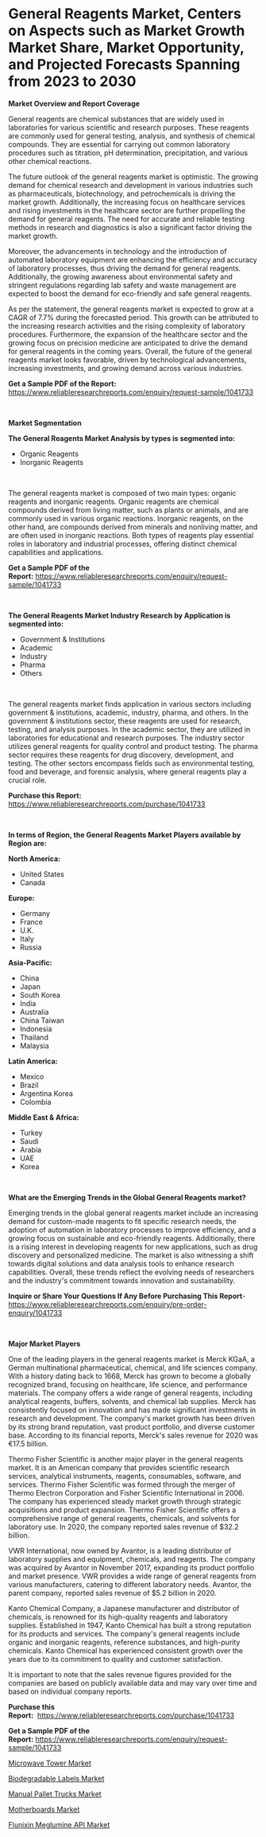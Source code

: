 <p><h1>General Reagents Market, Centers on Aspects such as Market Growth Market Share, Market Opportunity, and Projected Forecasts Spanning from 2023 to 2030</h1></p><p><strong>Market Overview and Report Coverage</strong></p>
<p><p>General reagents are chemical substances that are widely used in laboratories for various scientific and research purposes. These reagents are commonly used for general testing, analysis, and synthesis of chemical compounds. They are essential for carrying out common laboratory procedures such as titration, pH determination, precipitation, and various other chemical reactions.</p><p>The future outlook of the general reagents market is optimistic. The growing demand for chemical research and development in various industries such as pharmaceuticals, biotechnology, and petrochemicals is driving the market growth. Additionally, the increasing focus on healthcare services and rising investments in the healthcare sector are further propelling the demand for general reagents. The need for accurate and reliable testing methods in research and diagnostics is also a significant factor driving the market growth.</p><p>Moreover, the advancements in technology and the introduction of automated laboratory equipment are enhancing the efficiency and accuracy of laboratory processes, thus driving the demand for general reagents. Additionally, the growing awareness about environmental safety and stringent regulations regarding lab safety and waste management are expected to boost the demand for eco-friendly and safe general reagents.</p><p>As per the statement, the general reagents market is expected to grow at a CAGR of 7.7% during the forecasted period. This growth can be attributed to the increasing research activities and the rising complexity of laboratory procedures. Furthermore, the expansion of the healthcare sector and the growing focus on precision medicine are anticipated to drive the demand for general reagents in the coming years. Overall, the future of the general reagents market looks favorable, driven by technological advancements, increasing investments, and growing demand across various industries.</p></p>
<p><strong>Get a Sample PDF of the Report:</strong> <a href="https://www.reliableresearchreports.com/enquiry/request-sample/1041733">https://www.reliableresearchreports.com/enquiry/request-sample/1041733</a></p>
<p>&nbsp;</p>
<p><strong>Market Segmentation</strong></p>
<p><strong>The General Reagents Market Analysis by types is segmented into:</strong></p>
<p><ul><li>Organic Reagents</li><li>Inorganic Reagents</li></ul></p>
<p>&nbsp;</p>
<p><p>The general reagents market is composed of two main types: organic reagents and inorganic reagents. Organic reagents are chemical compounds derived from living matter, such as plants or animals, and are commonly used in various organic reactions. Inorganic reagents, on the other hand, are compounds derived from minerals and nonliving matter, and are often used in inorganic reactions. Both types of reagents play essential roles in laboratory and industrial processes, offering distinct chemical capabilities and applications.</p></p>
<p><strong>Get a Sample PDF of the Report:</strong>&nbsp;<a href="https://www.reliableresearchreports.com/enquiry/request-sample/1041733">https://www.reliableresearchreports.com/enquiry/request-sample/1041733</a></p>
<p>&nbsp;</p>
<p><strong>The General Reagents Market Industry Research by Application is segmented into:</strong></p>
<p><ul><li>Government & Institutions</li><li>Academic</li><li>Industry</li><li>Pharma</li><li>Others</li></ul></p>
<p>&nbsp;</p>
<p><p>The general reagents market finds application in various sectors including government & institutions, academic, industry, pharma, and others. In the government & institutions sector, these reagents are used for research, testing, and analysis purposes. In the academic sector, they are utilized in laboratories for educational and research purposes. The industry sector utilizes general reagents for quality control and product testing. The pharma sector requires these reagents for drug discovery, development, and testing. The other sectors encompass fields such as environmental testing, food and beverage, and forensic analysis, where general reagents play a crucial role.</p></p>
<p><strong>Purchase this Report:</strong>&nbsp; <a href="https://www.reliableresearchreports.com/purchase/1041733">https://www.reliableresearchreports.com/purchase/1041733</a></p>
<p>&nbsp;</p>
<p><strong>In terms of Region, the General Reagents Market Players available by Region are:</strong></p>
<p>
    <p> <strong> North America: </strong>
        <ul>
            <li>United States</li>
            <li>Canada</li>
        </ul>
        </p> 
    <p> <strong> Europe: </strong>
        <ul>
            <li>Germany</li>
            <li>France</li>
            <li>U.K.</li>
            <li>Italy</li>
            <li>Russia</li>
        </ul>
        </p> 
    <p> <strong> Asia-Pacific: </strong>
        <ul>
            <li>China</li>
            <li>Japan</li>
            <li>South Korea</li>
            <li>India</li>
            <li>Australia</li>
            <li>China Taiwan</li>
            <li>Indonesia</li>
            <li>Thailand</li>
            <li>Malaysia</li>
        </ul>
        </p> 
    <p> <strong> Latin America: </strong>
        <ul>
            <li>Mexico</li>
            <li>Brazil</li>
            <li>Argentina Korea</li>
            <li>Colombia</li>
        </ul>
        </p> 
    <p> <strong> Middle East & Africa: </strong>
        <ul>
            <li>Turkey</li>
            <li>Saudi</li>
            <li>Arabia</li>
            <li>UAE</li>
            <li>Korea</li>
        </ul>
    </p>
    </p>
<p>&nbsp;</p>
<p><strong>What are the Emerging Trends in the Global General Reagents market?</strong></p>
<p><p>Emerging trends in the global general reagents market include an increasing demand for custom-made reagents to fit specific research needs, the adoption of automation in laboratory processes to improve efficiency, and a growing focus on sustainable and eco-friendly reagents. Additionally, there is a rising interest in developing reagents for new applications, such as drug discovery and personalized medicine. The market is also witnessing a shift towards digital solutions and data analysis tools to enhance research capabilities. Overall, these trends reflect the evolving needs of researchers and the industry's commitment towards innovation and sustainability.</p></p>
<p><strong>Inquire or Share Your Questions If Any Before Purchasing This Report</strong>- <a href="https://www.reliableresearchreports.com/enquiry/pre-order-enquiry/1041733">https://www.reliableresearchreports.com/enquiry/pre-order-enquiry/1041733</a></p>
<p>&nbsp;</p>
<p><strong>Major Market Players</strong></p>
<p><p>One of the leading players in the general reagents market is Merck KGaA, a German multinational pharmaceutical, chemical, and life sciences company. With a history dating back to 1668, Merck has grown to become a globally recognized brand, focusing on healthcare, life science, and performance materials. The company offers a wide range of general reagents, including analytical reagents, buffers, solvents, and chemical lab supplies. Merck has consistently focused on innovation and has made significant investments in research and development. The company's market growth has been driven by its strong brand reputation, vast product portfolio, and diverse customer base. According to its financial reports, Merck's sales revenue for 2020 was €17.5 billion.</p><p>Thermo Fisher Scientific is another major player in the general reagents market. It is an American company that provides scientific research services, analytical instruments, reagents, consumables, software, and services. Thermo Fisher Scientific was formed through the merger of Thermo Electron Corporation and Fisher Scientific International in 2006. The company has experienced steady market growth through strategic acquisitions and product expansion. Thermo Fisher Scientific offers a comprehensive range of general reagents, chemicals, and solvents for laboratory use. In 2020, the company reported sales revenue of $32.2 billion.</p><p>VWR International, now owned by Avantor, is a leading distributor of laboratory supplies and equipment, chemicals, and reagents. The company was acquired by Avantor in November 2017, expanding its product portfolio and market presence. VWR provides a wide range of general reagents from various manufacturers, catering to different laboratory needs. Avantor, the parent company, reported sales revenue of $5.2 billion in 2020.</p><p>Kanto Chemical Company, a Japanese manufacturer and distributor of chemicals, is renowned for its high-quality reagents and laboratory supplies. Established in 1947, Kanto Chemical has built a strong reputation for its products and services. The company's general reagents include organic and inorganic reagents, reference substances, and high-purity chemicals. Kanto Chemical has experienced consistent growth over the years due to its commitment to quality and customer satisfaction.</p><p>It is important to note that the sales revenue figures provided for the companies are based on publicly available data and may vary over time and based on individual company reports.</p></p>
<p><strong>Purchase this Report:</strong>&nbsp;&nbsp;<a href="https://www.reliableresearchreports.com/purchase/1041733">https://www.reliableresearchreports.com/purchase/1041733</a></p>
<p></p>
<p><strong>Get a Sample PDF of the Report:</strong>&nbsp;<a href="https://www.reliableresearchreports.com/enquiry/request-sample/1041733">https://www.reliableresearchreports.com/enquiry/request-sample/1041733</a></p>
<p><p><a href="https://medium.com/@jeremybates83/microwave-tower-market-outlook-industry-overview-and-forecast-2023-to-2030-ac08168c6501">Microwave Tower Market</a></p><p><a href="https://github.com/gaydyna/Market-Research-Report-List-1/blob/main/biodegradable-labels-market.md">Biodegradable Labels Market</a></p><p><a href="https://medium.com/@jqgvpygpb56374/manual-pallet-trucks-market-analysis-and-sze-forecasted-for-period-from-2023-to-2030-319156dd2595">Manual Pallet Trucks Market</a></p><p><a href="https://medium.com/@anibalstamm1912/motherboards-market-insight-market-trends-growth-forecasted-from-2023-to-2030-122fdd170188">Motherboards Market</a></p><p><a href="https://github.com/tamvrosiya/Market-Research-Report-List-1/blob/main/flunixin-meglumine-api-market.md">Flunixin Meglumine API Market</a></p></p>